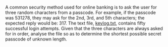 A common security method used for online banking is to ask the user for three random characters from a passcode. For example, if the passcode was 531278, they may ask for the 2nd, 3rd, and 5th characters; the expected reply would be: 317.
The text file, <a href='https://projecteuler.net/resources/documents/0079_keylog.txt'>keylog.txt</a>, contains fifty successful login attempts.
Given that the three characters are always asked for in order, analyse the file so as to determine the shortest possible secret passcode of unknown length.
